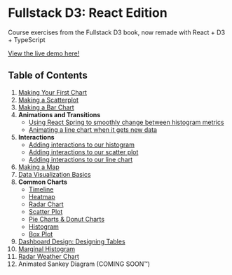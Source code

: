 # Fullstack D3: React Edition

Course exercises from the Fullstack D3 book, now remade with React + D3 + TypeScript

[View the live demo here!](https://fullstack-d3-react-1b184d.netlify.app/)

## Table of Contents

1. [Making Your First Chart](src/pages/LineChart.tsx)
2. [Making a Scatterplot](src/pages/ScatterPlot.tsx)
3. [Making a Bar Chart](src/pages/HistogramPage.tsx)
4. **Animations and Transitions**
   - [Using React Spring to smoothly change between histogram metrics](src/pages/AnimatedHistogram.tsx)
   - [Animating a line chart when it gets new data](src/pages/AnimatedLineChart.tsx)
5. **Interactions**
   - [Adding interactions to our histogram](src/pages/HistogramInteractions.tsx)
   - [Adding interactions to our scatter plot](src/pages/ScatterPlotInteractions.tsx)
   - [Adding interactions to our line chart](src/pages/LineChartInteractions.tsx)
6. [Making a Map](src/pages/MapPage.tsx)
7. [Data Visualization Basics](src/pages/DatavizBasics.tsx)
8. **Common Charts**
   - [Timeline](src/pages/common-charts/CommonTimeline.tsx)
   - [Heatmap](src/pages/common-charts/CommonHeatmap.tsx)
   - [Radar Chart](src/pages//common-charts/CommonRadarChart.tsx)
   - [Scatter Plot](src/pages/common-charts/CommonScatterplot.tsx)
   - [Pie Charts & Donut Charts](src/pages/common-charts/CommonPieChart.tsx)
   - [Histogram](src/pages/common-charts/CommonHistogram.tsx)
   - [Box Plot](src/pages/common-charts/CommonBoxPlot.tsx)
9. [Dashboard Design: Designing Tables](src/pages/DashboardDesign.tsx)
10. [Marginal Histogram](src/pages/MarginalHistogram.tsx)
11. [Radar Weather Chart](src/pages/RadarWeatherChart.tsx)
12. Animated Sankey Diagram (COMING SOON™)
